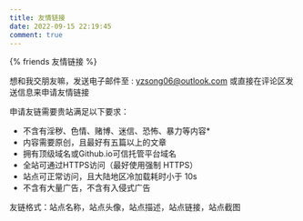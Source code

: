 ```yaml
---
title: 友情链接
date: 2022-09-15 22:19:45
comment: true
---
```

{% friends 友情链接 %}

想和我交朋友嘛，发送电子邮件至 : [yzsong06@outlook.com](mailto:yzsong06@outlook.com)
或直接在评论区发送信息来申请友情链接

申请友链需要贵站满足以下要求：

* 不含有淫秽、色情、赌博、迷信、恐怖、暴力等内容\*
* 内容需要原创，且最好有五篇以上的文章
* 拥有顶级域名或Github.io可信托管平台域名
* 全站可通过HTTPS访问（最好使用强制 HTTPS）
* 站点可正常访问，且大陆地区冷加载耗时小于 10s
* 不含有大量广告，不含有入侵式广告

友链格式：站点名称，站点头像，站点描述，站点链接，站点截图

